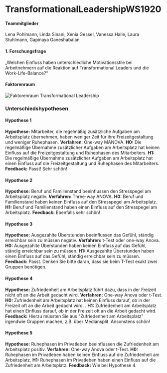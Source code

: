 # TransformationalLeadershipWS1920

#### Teammitglieder

Lena Pohlmann, Linda Sinani, Xenia Gessel, Vanessa Halle, Laura Stuhlmann, Gapinaya Ganeshabalan

#### 1. Forschungsfrage

„Welchen Einfluss haben unterschiedliche Motivationsstile bei Arbeitnehmern auf die Reaktion auf Transformational Leaders und die Work-Life-Balance?“

#### Faktorenraum 

![Faktorenraum Transformational Leadership](https://github.com/Gapinaya/TransformationalLeadershipWS1920/blob/master/Images/Faktorenraum%20Transformational%20Leadership.jpg)

### Unterschiedshypothesen

#### Hypothese 1

**Hypothese:** Mitarbeiter, die regelmäßig zusätzliche Aufgaben am Arbeitsplatz übernehmen, haben weniger Zeit für ihre Freizeitgestaltung und weniger Ruhephasen. **Verfahren**: One-way MANOVA. **H0:** Die regelmäßige Übernahme zusätzlicher Aufgaben am Arbeitsplatz hat keinen Einfluss auf die Freizeitgestaltung und Ruhephasen des Mitarbeiters. **H1:** Die regelmäßige Übernahme zusätzlicher Aufgaben am Arbeitsplatz hat einen Einfluss auf die Freizeitgestaltung und Ruhephasen des Mitarbeiters.
**Feedback:** Passt! Sehr schön!

#### Hypothese 2

**Hypothese:** Beruf und Familienstand beeinflussen den Stresspegel am Arbeitsplatz negativ. **Verfahren:** Three-way ANOVA. **H0:** Beruf und Familienstand haben keinen Einfluss auf den Stresspegel am Arbeitsplatz. **H1:** Beruf und Familienstand haben einen Einfluss auf den Stresspegel am Arbeitsplatz.
**Feedback:** Ebenfalls sehr schön!

#### Hypothese 3

**Hypothese:** Ausgezahlte Überstunden beeinflussen das Gefühl, ständig erreichbar sein zu müssen negativ. **Verfahren:** t-Test oder one-way Anova. **H0:** Ausgezahlte Überstunden haben keinen Einfluss auf das Gefühl, ständig erreichbar sein zu müssen. **H1:** Ausgezahlte Überstunden haben einen Einfluss auf das Gefühl, ständig erreichbar sein zu müssen.
**Feedback:** Passt. Denken Sie bitte daran, dass sie beim T-Test exakt zwei Gruppen benötigen. 

#### Hypothese 4

**Hypothese:** Zufriedenheit am Arbeitsplatz führt dazu, dass in der Freizeit nicht oft an die Arbeit gedacht wird. **Verfahren:** One-way Anova oder t-Test. **H0:** Zufriedenheit am Arbeitsplatz hat keinen Einfluss darauf, ob in der Freizeit oft an die Arbeit gedacht wird. . **H1:** Zufriedenheit am Arbeitsplatz hat einen Einfluss darauf, ob in der Freizeit oft an die Arbeit gedacht wird.
**Feedback:** Hierzu müssten Sie aus "Zufriedenheit am Arbeitsplatz" irgendwie Gruppen machen, z.B. über Mediansplit. Ansonstens schön! 

#### Hypothese 5

**Hypothese:** Ruhephasen im Privatleben beeinflussen die Zufriedenheit am Arbeitsplatz positiv. **Verfahren:** One-way Anova oder t-Test. **H0:** Ruhephasen im Privatleben haben keinen Einfluss auf die Zufriedenheit am Arbeitsplatz. **H1:** Ruhephasen im Privatleben haben einen Einfluss auf die Zufriedenheit am Arbeitsplatz.
**Feedback:** Wie bei Hypothese 4. 

